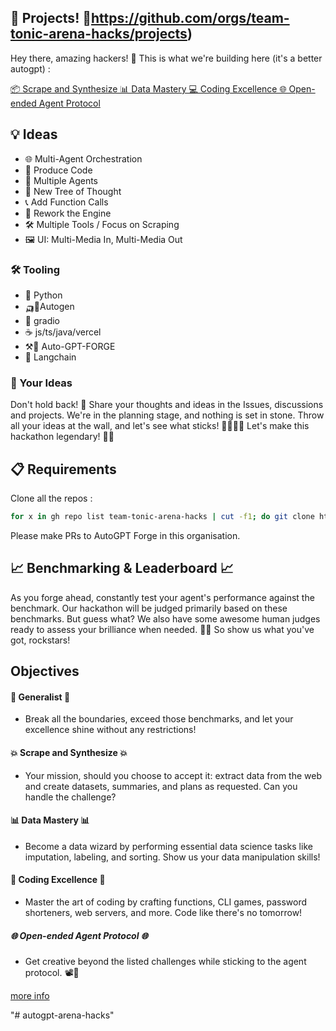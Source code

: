 ## 🚀 Projects! 🚀https://github.com/orgs/team-tonic-arena-hacks/projects)

Hey there, amazing hackers! 🌟 This is what we're building here (it's a better autogpt) :

[📦 Scrape and Synthesize
📊 Data Mastery
💻 Coding Excellence
🌐 Open-ended Agent Protocol](https://github.com/orgs/team-tonic-arena-hacks/projects)


## 💡 Ideas

- 🌐 Multi-Agent Orchestration
- 📜 Produce Code
- 👥 Multiple Agents
- 🌳 New Tree of Thought
- 📞 Add Function Calls
- 🔧 Rework the Engine
- 🛠️ Multiple Tools / Focus on Scraping
- 🖼️ UI: Multi-Media In, Multi-Media Out

### 🛠️ Tooling

- 🐍 Python
- 🛺🤖Autogen
- 🧱 gradio
- ☕ js/ts/java/vercel
- ⚒️🤖 Auto-GPT-FORGE
- 🦜 Langchain

### 💬 Your Ideas
Don't hold back! 💭 Share your thoughts and ideas in the Issues, discussions and projects. We're in the planning stage, and nothing is set in stone. Throw all your ideas at the wall, and let's see what sticks! 🧙‍♂️🧙‍♀️ Let's make this hackathon legendary! 🚀💥

## 📋 Requirements

Clone all the repos :

```bash
for x in gh repo list team-tonic-arena-hacks | cut -f1; do git clone https://github.com/$x; done
```

Please make PRs to AutoGPT Forge in this organisation. 

## 📈 Benchmarking & Leaderboard 📈
As you forge ahead, constantly test your agent's performance against the benchmark. Our hackathon will be judged primarily based on these benchmarks. But guess what? We also have some awesome human judges ready to assess your brilliance when needed. 🧠💡 So show us what you've got, rockstars!


## Objectives 

#### 🌟 Generalist 🌟

- Break all the boundaries, exceed those benchmarks, and let your excellence shine without any restrictions!

#### 💥 Scrape and Synthesize 💥

- Your mission, should you choose to accept it: extract data from the web and create datasets, summaries, and plans as requested. Can you handle the challenge?

#### 📊 Data Mastery 📊

- Become a data wizard by performing essential data science tasks like imputation, labeling, and sorting. Show us your data manipulation skills!

#### 🚀 Coding Excellence 🚀

- Master the art of coding by crafting functions, CLI games, password shorteners, web servers, and more. Code like there's no tomorrow!

##### 🌐 Open-ended Agent Protocol 🌐

- Get creative beyond the listed challenges while sticking to the agent protocol. 📽️🎉

[more info](https://lablab.ai/event/autogpt-arena-hacks/)

"# autogpt-arena-hacks" 
